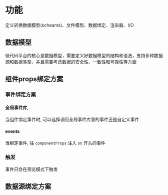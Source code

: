 # 功能

定义转换数据模型(scheams)、文件模型、数据绑定、渲染器、I/O

## 数据模型

低代码平台的核心是数据模型，需要定义好数据模型的结构和语法，支持多种数据源和数据类型，并且需要考虑数据的安全性、一致性和可靠性等方面


## 组件props绑定方案
### 事件绑定方案
#### 全局事件库, 
当组件绑定事件时, 可以选择调用全局事件库里的事件还是自定义事件

#### events 
当绑定事件, 往 `componentProps` 注入 `on` 开头的事件

### 触发
事件只会在预览模式下触发

## 数据源绑定方案

### 